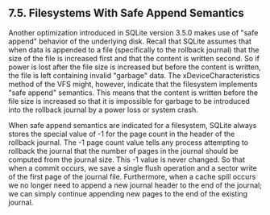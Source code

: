 ## 7\.5\.  Filesystems With Safe Append Semantics


Another optimization introduced in SQLite version 3\.5\.0 makes
use of "safe append" behavior of the underlying disk.
Recall that SQLite assumes that when data is appended to a file
(specifically to the rollback journal) that the size of the file
is increased first and that the content is written second. So
if power is lost after the file size is increased but before the
content is written, the file is left containing invalid "garbage"
data. The xDeviceCharacteristics method of the VFS might, however,
indicate that the filesystem implements "safe append" semantics.
This means that the content is written before the file size is
increased so that it is impossible for garbage to be introduced
into the rollback journal by a power loss or system crash.


When safe append semantics are indicated for a filesystem,
SQLite always stores the special value of \-1 for the page count
in the header of the rollback journal. The \-1 page count value
tells any process attempting to rollback the journal that the
number of pages in the journal should be computed from the journal
size. This \-1 value is never changed. So that when a commit
occurs, we save a single flush operation and a sector write of
the first page of the journal file. Furthermore, when a cache
spill occurs we no longer need to append a new journal header
to the end of the journal; we can simply continue appending
new pages to the end of the existing journal.



